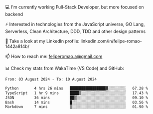 💻 I'm currently working Full-Stack Developer, but more focused on backend

⚡ Interested in technologies from the JavaScript universe, GO Lang, Serverless, Clean Architecture, DDD, TDD and other design patterns

👥 Take a look at my LinkedIn profile: linkedin.com/in/felipe-romao-1442a814b/

📫 How to reach me: feliperomao.a@gmail.com

📊 Check my stats from WakaTime (VS Code) and GitHub:

<!--START_SECTION:waka-->

```txt
From: 03 August 2024 - To: 10 August 2024

Python       4 hrs 26 mins   ████████████████▓░░░░░░░░   67.28 %
TypeScript   1 hr 9 mins     ████▒░░░░░░░░░░░░░░░░░░░░   17.43 %
JSON         36 mins         ██▒░░░░░░░░░░░░░░░░░░░░░░   09.10 %
Bash         14 mins         █░░░░░░░░░░░░░░░░░░░░░░░░   03.56 %
Markdown     7 mins          ▒░░░░░░░░░░░░░░░░░░░░░░░░   01.90 %
```

<!--END_SECTION:waka-->
